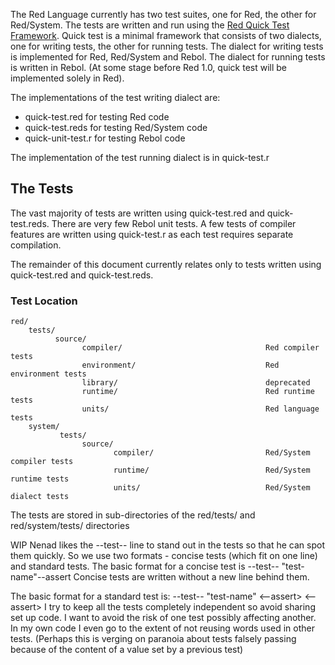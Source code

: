 The Red Language currently has two test suites, one for Red, the other for Red/System. The tests are written and run using the [Red Quick Test Framework](http://static.red-lang.org/red-system-quick-test.html). Quick test is a minimal framework that consists of two dialects, one for writing tests, the other for running tests. The dialect for writing tests is implemented for Red, Red/System and Rebol. The dialect for running tests is written in Rebol.
(At some stage before Red 1.0, quick test will be implemented solely in Red).

The implementations of the test writing dialect are:

* quick-test.red for testing Red code
* quick-test.reds for testing Red/System code
* quick-unit-test.r for testing Rebol code

The implementation of the test running dialect is in quick-test.r

## The Tests

The vast majority of tests are written using quick-test.red and quick-test.reds. There are very few Rebol unit tests. A few tests of compiler features are written using quick-test.r as each test requires separate compilation. 

The remainder of this document currently relates only to tests written using quick-test.red and quick-test.reds.

### Test Location
    red/
        tests/
              source/
                    compiler/                                Red compiler tests
                    environment/                             Red environment tests
                    library/                                 deprecated
                    runtime/                                 Red runtime tests
                    units/                                   Red language tests
        system/
               tests/
                    source/
                           compiler/                         Red/System compiler tests
                           runtime/                          Red/System runtime tests
                           units/                            Red/System dialect tests


The tests are stored in sub-directories of the red/tests/ and red/system/tests/ directories

WIP
Nenad likes the --test-- line to stand out in the tests so that he can spot them quickly. So we use two formats - concise tests (which fit on one line) and standard tests.
The basic format for a concise test is
<one tab>--test-- "test-name"<a few tabs>--assert
Concise tests are written without a new line behind them.

The basic format for a standard test is:
<empty line>
<one tab>--test-- "test-name"
<two tabs><test code>
<two tabs><--assert>
<two tabs><more test code>
<two tabs><--assert>
<empty line>
I try to keep all the tests completely independent so avoid sharing set up code. I want to avoid the risk of one test possibly affecting another. In my own code I even go to the extent of not reusing words used in other tests. (Perhaps this is verging on paranoia about tests falsely passing because of the content of a value set by a previous test)